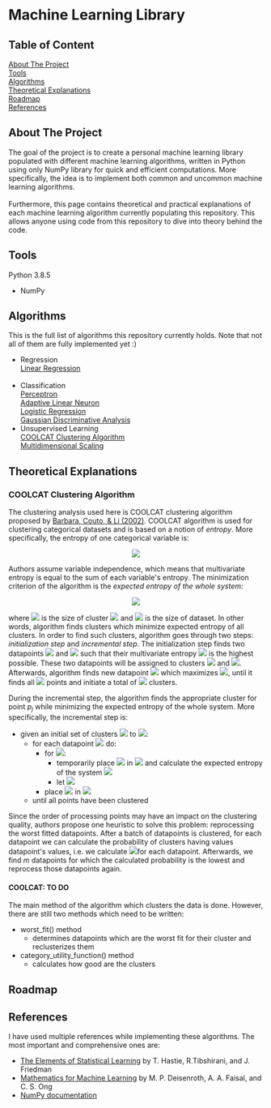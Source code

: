 # Machine Learning Library

## Table of Content
[About The Project](#goal)<br/>
[Tools](#tools)<br/>
[Algorithms](#algorithms)<br/>
[Theoretical Explanations](#theory)<br/>
[Roadmap](#roadmap)<br/>
[References](#references)<br/>

## About The Project <a name="goal"/>
The goal of the project is to create a personal machine learning library populated with different machine learning algorithms, written in Python using only NumPy library for quick and efficient computations. More specifically, the idea is to implement both common and uncommon machine learning algorithms.<br/><br/>
Furthermore, this page contains theoretical and practical explanations of each machine learning algorithm currently populating this repository. This allows anyone using code from this repository to dive into theory behind the code.


## Tools <a name="tools"/>
Python 3.8.5
-  NumPy



## Algorithms<a name="algorithms"/>
This is the full list of algorithms this repository currently holds. Note that not all of them are fully implemented yet :)
-  Regression<br/>
[Linear Regression](https://github.com/emirdemic/Machine-Learning-Library/blob/main/Regression/LinearRegression.py)<br/><br/>
-  Classification<br/>
[Perceptron](https://github.com/emirdemic/Machine-Learning-Library/blob/main/Classification/Perceptron.py)<br/>
[Adaptive Linear Neuron](https://github.com/emirdemic/Machine-Learning-Library/blob/main/Classification/AdaptiveLinearNeuron.py)<br/>
[Logistic Regression](https://github.com/emirdemic/Machine-Learning-Library/blob/main/Classification/LogisticRegression.py)<br/>
[Gaussian Discriminative Analysis](https://github.com/emirdemic/Machine-Learning-Library/blob/main/Classification/GaussianDiscriminantAnalysis.py)<br/>
-  Unsupervised Learning<br/>
[COOLCAT Clustering Algorithm](https://github.com/emirdemic/Machine-Learning-Library/blob/main/UnsupervisedLearning/COOLCAT.py)<br/>
[Multidimensional Scaling](https://github.com/emirdemic/Machine-Learning-Library/blob/main/UnsupervisedLearning/MDS.py)

## Theoretical Explanations<a name="theorys"/><br/>

### COOLCAT Clustering Algorithm<br/>


The clustering analysis used here is COOLCAT clustering algorithm proposed by 
[Barbara, Couto, & Li (2002)](https://dl.acm.org/doi/abs/10.1145/584792.584888). 
COOLCAT algorithm is used for clustering categorical datasets and is based on a notion of *entropy*. 
More specifically, the entropy of one categorical variable is:

<div align="center"><img src="https://render.githubusercontent.com/render/math?math=%5CLARGE%0A%5Cbegin%7Baligned%7D%0AE(X)%20%3D%20-%5Csum_%7Bx%20%5Cin%20S%7D%20p(x)log(p(x))%0A%5Cend%7Baligned%7D%0A"></div>

Authors assume variable independence, which means that multivariate entropy is equal to
the sum of each variable's entropy. The minimization criterion of the algorithm is the *expected 
entropy of the whole system*:

<div align="center"><img src="https://render.githubusercontent.com/render/math?math=%5CLARGE%0A%5Cbegin%7Baligned%7D%0AE(C)%20%3D%20%5Csum_%7Bk%7D%20(%5Cfrac%7B%7CC_%7Bk%7D%7C%7D%7B%7CD%7C%7D(E(C_%7Bk%7D)))%0A%5Cend%7Baligned%7D%0A"></div>

where <img src="https://render.githubusercontent.com/render/math?math=%7CC_%7Bk%7D%7C"> is the size of cluster <img src="https://render.githubusercontent.com/render/math?math=k"> and <img src="https://render.githubusercontent.com/render/math?math=%7CD%7C"> is the size of dataset. 
In other words, algorithm finds clusters which minimize expected entropy of all clusters.
In order to find such clusters, algorithm goes through two steps: *initialization step* and *incremental step*. 
The initialization step finds two datapoints <img src="https://render.githubusercontent.com/render/math?math=p_%7B1%7D"> and 
<img src="https://render.githubusercontent.com/render/math?math=p_%7B2%7D"> such that their multivariate entropy 
<img src="https://render.githubusercontent.com/render/math?math=E(p_%7B1%7D%2C%20p_%7B2%7D)"> is the highest possible. 
These two datapoints will be assigned to clusters <img src="https://render.githubusercontent.com/render/math?math=C_%7B1%7D"> and 
<img src="https://render.githubusercontent.com/render/math?math=C_%7B2%7D">.
Afterwards, algorithm finds new datapoint <img src="https://render.githubusercontent.com/render/math?math=p_%7Bj%7D"> 
which maximizes <img src="https://render.githubusercontent.com/render/math?math=min_%7Bi%3D1%2C...%2Cj-1%7D(E(p_%7Bi%7D%2C%20p_%7Bj%7D))">, 
until it finds all <img src="https://render.githubusercontent.com/render/math?math=k"> points and initiate a total of <img src="https://render.githubusercontent.com/render/math?math=k"> clusters.

During the incremental step, the algorithm finds the appropriate cluster for point $p_{j}$ while minimizing the 
expected entropy of the whole system. More specifically, the incremental step is:

* given an initial set of clusters <img src="https://render.githubusercontent.com/render/math?math=C_%7B1%7D"> to <img src="https://render.githubusercontent.com/render/math?math=C_%7Bk%7D">:
  * for each datapoint <img src="https://render.githubusercontent.com/render/math?math=p"> do:
    * for <img src="https://render.githubusercontent.com/render/math?math=i%20%3D%201%2C...%2Ck">:
      * temporarily place <img src="https://render.githubusercontent.com/render/math?math=p"> in <img src="https://render.githubusercontent.com/render/math?math=C%5E%7Bi%7D"> and calculate the expected entropy of the system <img src="https://render.githubusercontent.com/render/math?math=E(C%5E%7Bi%7D)">
      * let <img src="https://render.githubusercontent.com/render/math?math=j%20%3D%20argmin_%7Bi%7D(E(C%5E%7Bi%7D))">
    * place <img src="https://render.githubusercontent.com/render/math?math=p"> in <img src="https://render.githubusercontent.com/render/math?math=C_%7Bj%7D">
  * until all points have been clustered

Since the order of processing points may have an impact on the clustering quality, authors propose one heuristic
to solve this problem: reprocessing the worst fitted datapoints. After a batch of datapoints is clustered, for each
datapoint we can calculate the probability of clusters having values datapoint's values, i.e.
we calculate <img src="https://render.githubusercontent.com/render/math?math=p_%7Bi%7D%20%3D%20%5Cprod_%7Bj%7D%20(p_%7Bij%7D)">for each datapoint. Afterwards, we find $m$ datapoints for which 
the calculated probability is the lowest and reprocess those datapoints again.

#### COOLCAT: TO DO<br/>
The main method of the algorithm which clusters the data is done. However, there are still two methods which need to be written:
* worst_fit() method
  * determines datapoints which are the worst fit for their cluster and reclusterizes them
* category_utility_function() method
  * calculates how good are the clusters


## Roadmap<a name="roadmap"/>



## References<a name="references"/>
I have used multiple references while implementing these algorithms. The most important and comprehensive ones are:
*  [The Elements of Statistical Learning]() by T. Hastie, R.Tibshirani, and J. Friedman
*  [Mathematics for Machine Learning]() by M. P. Deisenroth, A. A. Faisal, and C. S. Ong
*  [NumPy documentation]()

